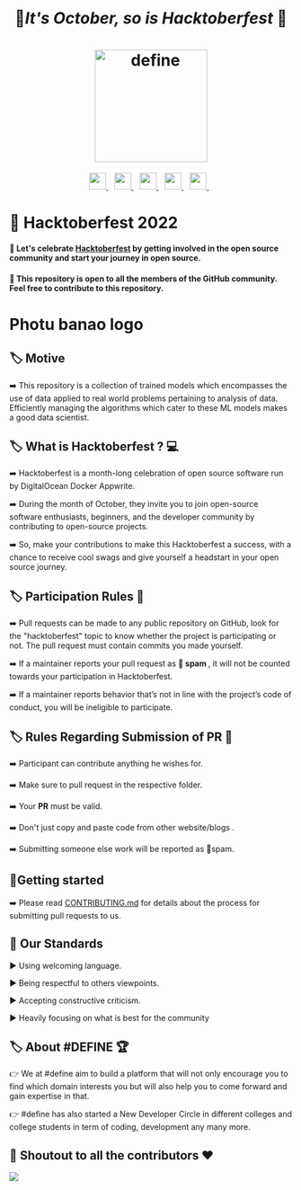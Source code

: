<h1 align="center">	&#127875;<b><i>It's October, so is Hacktoberfest</i></b>	&#127875; </h1>

<h1 align="center">
<img src="https://user-images.githubusercontent.com/72879445/193361781-0828d28c-4f81-4d82-93a3-38f2ce76a453.png" alt="define" width="200">

</h1>

<p align="center">  
 <a href="https://discord.gg/7cXb8c9RTj">
    <img width="30px" src="https://www.vectorlogo.zone/logos/discordapp/discordapp-tile.svg" />
  </a>&ensp;
   
  <a href="https://www.linkedin.com/company/defineweare/mycompany?trk=people-guest_people_search-card">
    <img width="30px" src="https://www.vectorlogo.zone/logos/linkedin/linkedin-icon.svg" />
  </a>&ensp;
  
  <a href="https://www.instagram.com/hash_define/">
    <img width="30px" src="https://www.vectorlogo.zone/logos/instagram/instagram-icon.svg" />
   </a>&ensp;
 
  <a href="https://www.youtube.com/channel/UCDqf3_N1l7s0dVAVycN8FQA">
    <img width="30px" src="https://seeklogo.com/images/Y/youtube-2017-icon-logo-D1FE045118-seeklogo.com.png" />
   </a>&ensp;

   <a href="mailto:hashdefinebpit@gmail.com">
    <img width="30px" src="https://seeklogo.com/images/G/gmail-new-2020-logo-32DBE11BB4-seeklogo.com.png" />
   </a>&ensp;
</p>

# :gift: Hacktoberfest 2022
#### :dart: Let's celebrate [Hacktoberfest](https://hacktoberfest.com/) by getting involved in the open source community and start your journey in open source.
#### :dart: This repository is open to all the members of the GitHub community. Feel free to contribute to this repository.<br>


<p align="center">
  <!-- <img src="https://i.ibb.co/NxXxwHX/define-logo.jpg" alt="define-logo" border="0"></a> -->
  
  # Photu banao logo

</p>


<!-- <p align="center">
  <a><img src="https://qph.fs.quoracdn.net/main-qimg-82b7314fe96c4a2d8f3088207a4afd8d" alt="define" width="500"></a>
  <br>
  <br> -->
  
## :label: Motive

➡️ This repository is  a collection of trained models which encompasses the use of data applied to real world problems pertaining to analysis of data. Efficiently managing the algorithms which cater to these ML models makes a good data scientist.

## :label: What is Hacktoberfest ? :computer:

➡️ Hacktoberfest is a month-long celebration of open source software run by DigitalOcean Docker Appwrite.  

➡️ During the month of October, they invite you to join open-source software enthusiasts, beginners, and the developer community by contributing to open-source projects.

➡️ So, make your contributions to make this Hacktoberfest a success, with a chance to receive cool swags and give yourself a headstart in your open source journey.


## :label: Participation Rules 📝

➡️ Pull requests can be made to any public repository on GitHub, look for the "hacktoberfest" topic to know whether the project is participating or not. The pull request must contain commits you made yourself. 

➡️ If a maintainer reports your pull request as 🔴<b> spam </b>, it will not be counted towards your participation in Hacktoberfest.

➡️ If a maintainer reports behavior that’s not in line with the project’s code of conduct, you will be ineligible to participate.


##  :label:  Rules Regarding Submission of PR :bookmark:
➡️ Participant can contribute anything he wishes for.

➡️ Make sure to pull request in the respective folder. 

➡️ Your <b>PR</b> must be valid.

➡️ Don't just copy and paste code from other website/blogs .

➡️ Submitting someone else work will be reported as 🔴spam.


  <!-- <p align="center">
  <a><img src="https://qph.fs.quoracdn.net/main-qimg-82b7314fe96c4a2d8f3088207a4afd8d" alt="define" width="500"></a>
  <br>
  <br> -->
## 🌟Getting started
➡️ Please read [CONTRIBUTING.md](/CONTRIBUTING.md) for details about the process for submitting pull requests to us.

## 📜 Our Standards

:arrow_forward: Using welcoming language.

:arrow_forward: Being respectful to others viewpoints.

:arrow_forward: Accepting constructive criticism.

:arrow_forward: Heavily focusing on what is best for the community
    

## :label: About #DEFINE :trophy:

:point_right: We at  #define aim to build a platform that will not only encourage you to find which domain interests you but will also help you to come forward and gain expertise in that.

:point_right: #define has also started a New Developer Circle in different colleges and college students in term of coding, development any many more.

 ## 	:game_die: Shoutout to all the contributors ❤️

<a href="https://github.com/hash-define-organization/Hacktober-AI-ML/graphs/contributors">
  <img src="https://contrib.rocks/image?repo=hash-define-organization/Hacktober-AI-ML" />
</a>
